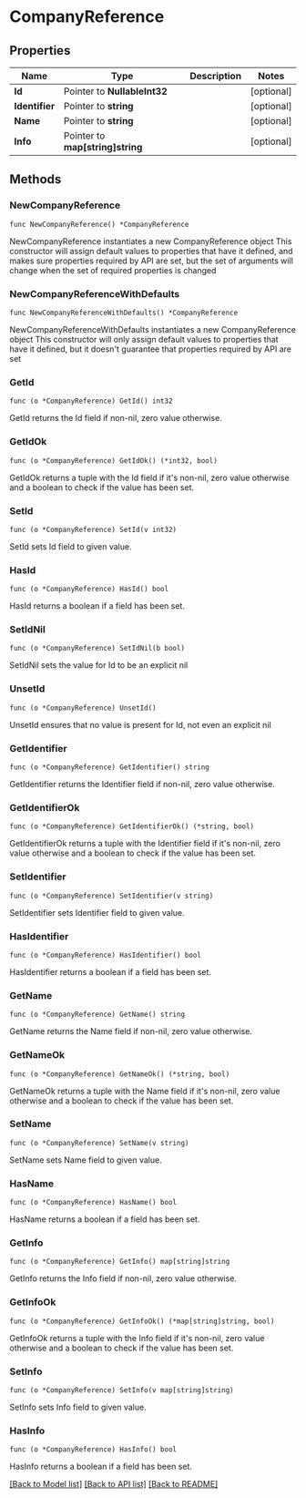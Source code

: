 # CompanyReference

## Properties

Name | Type | Description | Notes
------------ | ------------- | ------------- | -------------
**Id** | Pointer to **NullableInt32** |  | [optional] 
**Identifier** | Pointer to **string** |  | [optional] 
**Name** | Pointer to **string** |  | [optional] 
**Info** | Pointer to **map[string]string** |  | [optional] 

## Methods

### NewCompanyReference

`func NewCompanyReference() *CompanyReference`

NewCompanyReference instantiates a new CompanyReference object
This constructor will assign default values to properties that have it defined,
and makes sure properties required by API are set, but the set of arguments
will change when the set of required properties is changed

### NewCompanyReferenceWithDefaults

`func NewCompanyReferenceWithDefaults() *CompanyReference`

NewCompanyReferenceWithDefaults instantiates a new CompanyReference object
This constructor will only assign default values to properties that have it defined,
but it doesn't guarantee that properties required by API are set

### GetId

`func (o *CompanyReference) GetId() int32`

GetId returns the Id field if non-nil, zero value otherwise.

### GetIdOk

`func (o *CompanyReference) GetIdOk() (*int32, bool)`

GetIdOk returns a tuple with the Id field if it's non-nil, zero value otherwise
and a boolean to check if the value has been set.

### SetId

`func (o *CompanyReference) SetId(v int32)`

SetId sets Id field to given value.

### HasId

`func (o *CompanyReference) HasId() bool`

HasId returns a boolean if a field has been set.

### SetIdNil

`func (o *CompanyReference) SetIdNil(b bool)`

 SetIdNil sets the value for Id to be an explicit nil

### UnsetId
`func (o *CompanyReference) UnsetId()`

UnsetId ensures that no value is present for Id, not even an explicit nil
### GetIdentifier

`func (o *CompanyReference) GetIdentifier() string`

GetIdentifier returns the Identifier field if non-nil, zero value otherwise.

### GetIdentifierOk

`func (o *CompanyReference) GetIdentifierOk() (*string, bool)`

GetIdentifierOk returns a tuple with the Identifier field if it's non-nil, zero value otherwise
and a boolean to check if the value has been set.

### SetIdentifier

`func (o *CompanyReference) SetIdentifier(v string)`

SetIdentifier sets Identifier field to given value.

### HasIdentifier

`func (o *CompanyReference) HasIdentifier() bool`

HasIdentifier returns a boolean if a field has been set.

### GetName

`func (o *CompanyReference) GetName() string`

GetName returns the Name field if non-nil, zero value otherwise.

### GetNameOk

`func (o *CompanyReference) GetNameOk() (*string, bool)`

GetNameOk returns a tuple with the Name field if it's non-nil, zero value otherwise
and a boolean to check if the value has been set.

### SetName

`func (o *CompanyReference) SetName(v string)`

SetName sets Name field to given value.

### HasName

`func (o *CompanyReference) HasName() bool`

HasName returns a boolean if a field has been set.

### GetInfo

`func (o *CompanyReference) GetInfo() map[string]string`

GetInfo returns the Info field if non-nil, zero value otherwise.

### GetInfoOk

`func (o *CompanyReference) GetInfoOk() (*map[string]string, bool)`

GetInfoOk returns a tuple with the Info field if it's non-nil, zero value otherwise
and a boolean to check if the value has been set.

### SetInfo

`func (o *CompanyReference) SetInfo(v map[string]string)`

SetInfo sets Info field to given value.

### HasInfo

`func (o *CompanyReference) HasInfo() bool`

HasInfo returns a boolean if a field has been set.


[[Back to Model list]](../README.md#documentation-for-models) [[Back to API list]](../README.md#documentation-for-api-endpoints) [[Back to README]](../README.md)


